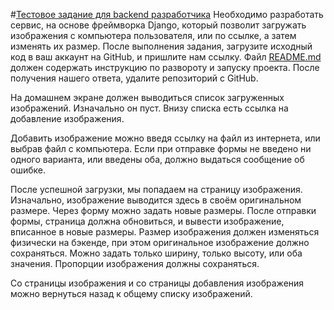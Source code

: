 #[Тестовое задание для backend разработчика](https://www.notion.so/backend-14c451038c5541c9996095192db75fc6)
Необходимо разработать сервис, на основе фреймворка Django, который позволит загружать изображения с компьютера пользователя, или по ссылке, а затем изменять их размер. После выполнения задания, загрузите исходный код в ваш аккаунт на GitHub, и пришлите нам ссылку. Файл [README.md](http://readme.md) должен содержать инструкцию по развороту и запуску проекта. После получения нашего ответа, удалите репозиторий с GitHub.

На домашнем экране должен выводиться список загруженных изображений. Изначально он пуст. Внизу списка есть ссылка на добавление изображения.

Добавить изображение можно введя ссылку на файл из интернета, или выбрав файл с компьютера. Если при отправке формы не введено ни одного варианта, или введены оба, должно выдаться сообщение об ошибке.

После успешной загрузки, мы попадаем на страницу изображения. Изначально, изображение выводится здесь в своём оригинальном размере. Через форму можно задать новые размеры. После отправки формы, страница должна обновиться, и вывести изображение, вписанное в новые размеры. Размер изображения должен изменяться физически на бэкенде, при этом оригинальное изображение должно сохраняться. Можно задать только ширину, только высоту, или оба значения. Пропорции изображения должны  сохраняться.

Со страницы изображения и со страницы добавления изображения можно вернуться назад к общему списку изображений. 
